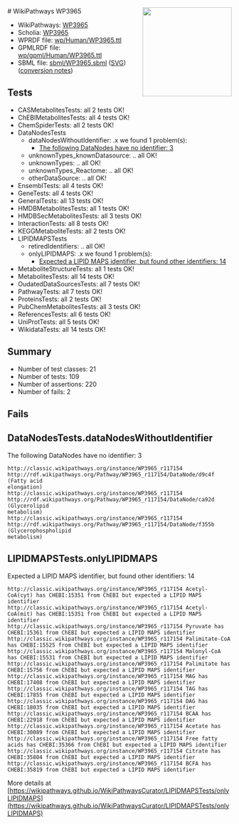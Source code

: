 <img style="float: right; width: 200px" src="../logo.png" />
# WikiPathways WP3965

* WikiPathways: [WP3965](https://identifiers.org/wikipathways:WP3965)
* Scholia: [WP3965](https://scholia.toolforge.org/wikipathways/WP3965)
* WPRDF file: [wp/Human/WP3965.ttl](../wp/Human/WP3965.ttl)
* GPMLRDF file: [wp/gpml/Human/WP3965.ttl](../wp/gpml/Human/WP3965.ttl)
* SBML file: [sbml/WP3965.sbml](../sbml/WP3965.sbml) ([SVG](../sbml/WP3965.svg)) ([conversion notes](../sbml/WP3965.txt))

## Tests
* CASMetabolitesTests: all 2 tests OK!
* ChEBIMetabolitesTests: all 4 tests OK!
* ChemSpiderTests: all 2 tests OK!
* DataNodesTests
    * dataNodesWithoutIdentifier: .x we found 1 problem(s):
        * [The following DataNodes have no identifier: 3](#d2d32fa2)
    * unknownTypes_knownDatasource: .. all OK!
    * unknownTypes: .. all OK!
    * unknownTypes_Reactome: .. all OK!
    * otherDataSource: .. all OK!
* EnsemblTests: all 4 tests OK!
* GeneTests: all 4 tests OK!
* GeneralTests: all 13 tests OK!
* HMDBMetabolitesTests: all 1 tests OK!
* HMDBSecMetabolitesTests: all 3 tests OK!
* InteractionTests: all 8 tests OK!
* KEGGMetaboliteTests: all 2 tests OK!
* LIPIDMAPSTests
    * retiredIdentifiers: .. all OK!
    * onlyLIPIDMAPS: .x we found 1 problem(s):
        * [Expected a LIPID MAPS identifier, but found other identifiers: 14](#d0bfb67c)
* MetaboliteStructureTests: all 1 tests OK!
* MetabolitesTests: all 14 tests OK!
* OudatedDataSourcesTests: all 7 tests OK!
* PathwayTests: all 7 tests OK!
* ProteinsTests: all 2 tests OK!
* PubChemMetabolitesTests: all 3 tests OK!
* ReferencesTests: all 6 tests OK!
* UniProtTests: all 5 tests OK!
* WikidataTests: all 14 tests OK!


## Summary

* Number of test classes: 21
* Number of tests: 109
* Number of assertions: 220
* Number of fails: 2

## Fails

<a name="d2d32fa2" />

## DataNodesTests.dataNodesWithoutIdentifier

The following DataNodes have no identifier: 3
```
http://classic.wikipathways.org/instance/WP3965_r117154 http://rdf.wikipathways.org/Pathway/WP3965_r117154/DataNode/d9c4f (Fatty acid
elongation)
http://classic.wikipathways.org/instance/WP3965_r117154 http://rdf.wikipathways.org/Pathway/WP3965_r117154/DataNode/ca92d (Glycerolipid
metabolism)
http://classic.wikipathways.org/instance/WP3965_r117154 http://rdf.wikipathways.org/Pathway/WP3965_r117154/DataNode/f355b (Glycerophospholipid
metabolism)
```

<a name="d0bfb67c" />

## LIPIDMAPSTests.onlyLIPIDMAPS

Expected a LIPID MAPS identifier, but found other identifiers: 14
```
http://classic.wikipathways.org/instance/WP3965_r117154 Acetyl-CoA(cyt) has CHEBI:15351 from ChEBI but expected a LIPID MAPS identifier
http://classic.wikipathways.org/instance/WP3965_r117154 Acetyl-CoA(mit) has CHEBI:15351 from ChEBI but expected a LIPID MAPS identifier
http://classic.wikipathways.org/instance/WP3965_r117154 Pyruvate has CHEBI:15361 from ChEBI but expected a LIPID MAPS identifier
http://classic.wikipathways.org/instance/WP3965_r117154 Palimitate-CoA has CHEBI:15525 from ChEBI but expected a LIPID MAPS identifier
http://classic.wikipathways.org/instance/WP3965_r117154 Malonyl-CoA has CHEBI:15531 from ChEBI but expected a LIPID MAPS identifier
http://classic.wikipathways.org/instance/WP3965_r117154 Palimitate has CHEBI:15756 from ChEBI but expected a LIPID MAPS identifier
http://classic.wikipathways.org/instance/WP3965_r117154 MAG has CHEBI:17408 from ChEBI but expected a LIPID MAPS identifier
http://classic.wikipathways.org/instance/WP3965_r117154 TAG has CHEBI:17855 from ChEBI but expected a LIPID MAPS identifier
http://classic.wikipathways.org/instance/WP3965_r117154 DAG has CHEBI:18035 from ChEBI but expected a LIPID MAPS identifier
http://classic.wikipathways.org/instance/WP3965_r117154 BCAA has CHEBI:22918 from ChEBI but expected a LIPID MAPS identifier
http://classic.wikipathways.org/instance/WP3965_r117154 Acetate has CHEBI:30089 from ChEBI but expected a LIPID MAPS identifier
http://classic.wikipathways.org/instance/WP3965_r117154 Free fatty acids has CHEBI:35366 from ChEBI but expected a LIPID MAPS identifier
http://classic.wikipathways.org/instance/WP3965_r117154 Citrate has CHEBI:35804 from ChEBI but expected a LIPID MAPS identifier
http://classic.wikipathways.org/instance/WP3965_r117154 BCFA has CHEBI:35819 from ChEBI but expected a LIPID MAPS identifier
```

More details at [https://wikipathways.github.io/WikiPathwaysCurator/LIPIDMAPSTests/onlyLIPIDMAPS](https://wikipathways.github.io/WikiPathwaysCurator/LIPIDMAPSTests/onlyLIPIDMAPS)

